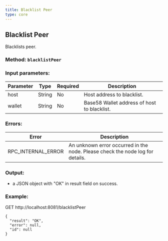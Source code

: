 ```yaml
---
title: Blacklist Peer
type: core
---
```

## Blacklist Peer
Blacklists peer.

### Method: `blacklistPeer`
### Input parameters:

| Parameter | Type | Required | Description |
| --- | --- | --- | --- |
| host | String | No | Host address to blacklist. |
| wallet | String | No | Base58 Wallet address of host to blacklist. |


### Errors:

| Error | Description |
| --- | --- |
| RPC_INTERNAL_ERROR | An unknown error occurred in the node. Please check the node log for details. |

### Output:
- a JSON object with "OK" in result field on success.

### Example:
GET http://localhost:8081/blacklistPeer
```
{
  "result": "OK",
  "error": null,
  "id": null
}
```
